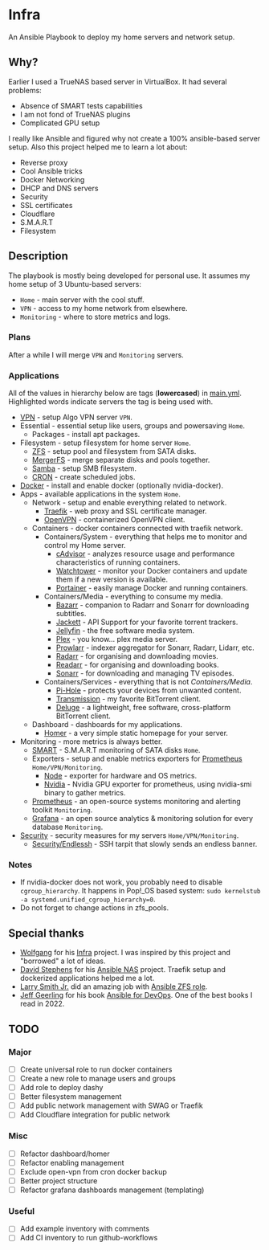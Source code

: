 # Infra

An Ansible Playbook to deploy my home servers and network setup.

## Why?

Earlier I used a TrueNAS based server in VirtualBox. It had several problems:

- Absence of SMART tests capabilities
- I am not fond of TrueNAS plugins
- Complicated GPU setup

I really like Ansible and figured why not create a 100% ansible-based server setup.
Also this project helped me to learn a lot about:

- Reverse proxy
- Cool Ansible tricks
- Docker Networking
- DHCP and DNS servers
- Security
- SSL certificates
- Cloudflare
- S.M.A.R.T
- Filesystem

## Description

The playbook is mostly being developed for personal use. It assumes my home setup of 3 Ubuntu-based servers:

- `Home` - main server with the cool stuff.
- `VPN` - access to my home network from elsewhere.
- `Monitoring` - where to store metrics and logs.

### Plans

After a while I will merge `VPN` and `Monitoring` servers.

### Applications

All of the values in hierarchy below are tags (**lowercased**) in [main.yml](main.yml). Highlighted words indicate servers the tag is being used with.

- [VPN](https://github.com/trailofbits/algo) - setup Algo VPN server `VPN`.
- Essential - essential setup like users, groups and powersaving `Home`.
  - Packages - install apt packages.
- Filesystem - setup filesystem for home server `Home`.
  - [ZFS](https://zfsonlinux.org/) - setup pool and filesystem from SATA disks.
  - [MergerFS](https://github.com/trapexit/mergerfs) - merge separate disks and pools together.
  - [Samba](https://www.samba.org/samba/smbfs/) - setup SMB filesystem.
  - [CRON](https://docs.ansible.com/ansible/latest/collections/ansible/builtin/cron_module.html) - create scheduled jobs.
- [Docker](https://www.docker.com/) - install and enable docker (optionally nvidia-docker).
- Apps - available applications in the system `Home`.
  - Network - setup and enable everything related to network.
    - [Traefik](https://traefik.io/) - web proxy and SSL certificate manager.
    - [OpenVPN](https://openvpn.net/) - containerized OpenVPN client.
  - Containers - docker containers connected with traefik network.
    - Containers/System - everything that helps me to monitor and control my Home server.
      - [cAdvisor](https://github.com/google/cadvisor) - analyzes resource usage and performance characteristics of running containers.
      - [Watchtower](https://github.com/v2tec/watchtower) - monitor your Docker containers and update them if a new version is available.
      - [Portainer](https://portainer.io/) - easily manage Docker and running containers.
    - Containers/Media - everything to consume my media.
      - [Bazarr](https://github.com/morpheus65535/bazarr) - companion to Radarr and Sonarr for downloading subtitles.
      - [Jackett](https://github.com/Jackett/Jackett) - API Support for your favorite torrent trackers.
      - [Jellyfin](https://jellyfin.github.io) - the free software media system.
      - [Plex](https://www.plex.tv/) - you know... plex media server.
      - [Prowlarr](https://github.com/Prowlarr/Prowlarr) - indexer aggregator for Sonarr, Radarr, Lidarr, etc.
      - [Radarr](https://radarr.video/) - for organising and downloading movies.
      - [Readarr](https://readarr.com/) - for organising and downloading books.
      - [Sonarr](https://sonarr.tv/) - for downloading and managing TV episodes.
    - Containers/Services - everything that is not *Containers/Media*.
      - [Pi-Hole](https://pi-hole.net/) - protects your devices from unwanted content.
      - [Transmission](https://transmissionbt.com/) - my favorite BitTorrent client.
      - [Deluge](https://dev.deluge-torrent.org/) - a lightweight, free software, cross-platform BitTorrent client.
  - Dashboard - dashboards for my applications.
    - [Homer](https://github.com/bastienwirtz/homer) - a very simple static homepage for your server.
- Monitoring - more metrics is always better.
  - [SMART](https://www.smartmontools.org/) - S.M.A.R.T monitoring of SATA disks `Home`.
  - Exporters - setup and enable metrics exporters for [Prometheus](https://prometheus.io/) `Home/VPN/Monitoring`.
    - [Node](https://github.com/prometheus/node_exporter) - exporter for hardware and OS metrics.
    - [Nvidia](https://github.com/utkuozdemir/nvidia_gpu_exporter) - Nvidia GPU exporter for prometheus, using nvidia-smi binary to gather metrics.
  - [Prometheus](https://prometheus.io/) - an open-source systems monitoring and alerting toolkit `Monitoring`.
  - [Grafana](https://grafana.com/) - an open source analytics & monitoring solution for every database `Monitoring`.
- [Security](https://github.com/geerlingguy/ansible-role-security) - security measures for my servers `Home/VPN/Monitoring`.
  - [Security/Endlessh](https://github.com/skeeto/endlessh) - SSH tarpit that slowly sends an endless banner.

### Notes

- If nvidia-docker does not work, you probably need to disable `cgroup_hierarchy`. It happens in Pop!_OS based system: `sudo kernelstub -a systemd.unified_cgroup_hierarchy=0`.
- Do not forget to change actions in zfs_pools.

## Special thanks

- [Wolfgang](https://github.com/notthebee) for his [Infra](https://github.com/notthebee/infra) project. I was inspired by this project and "borrowed" a lot of ideas.
- [David Stephens](https://github.com/davestephens) for his [Ansible NAS](https://github.com/davestephens/ansible-nas) project. Traefik setup and dockerized applications helped me a lot.
- [Larry Smith Jr.](https://github.com/mrlesmithjr) did an amazing job with [Ansible ZFS role](https://github.com/mrlesmithjr/ansible-zfs).
- [Jeff Geerling](https://github.com/geerlingguy) for his book [Ansible for DevOps](https://www.ansiblefordevops.com/). One of the best books I read in 2022.

## TODO

### Major

- [ ] Create universal role to run docker containers
- [ ] Create a new role to manage users and groups
- [ ] Add role to deploy dashy
- [ ] Better filesystem management
- [ ] Add public network management with SWAG or Traefik
- [ ] Add Cloudflare integration for public network

### Misc

- [ ] Refactor dashboard/homer
- [ ] Refactor enabling management
- [ ] Exclude open-vpn from cron docker backup
- [ ] Better project structure
- [ ] Refactor grafana dashboards management (templating)

### Useful

- [ ] Add example inventory with comments
- [ ] Add CI inventory to run github-workflows
